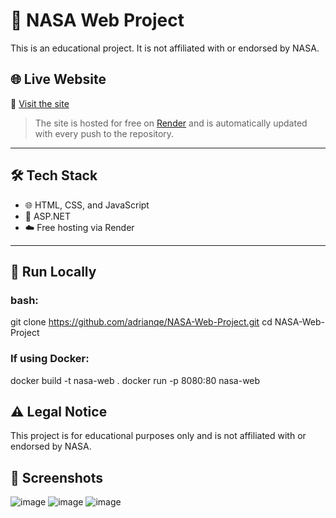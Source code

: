 # 🚀 NASA Web Project

This is an educational project. It is not affiliated with or endorsed by NASA.

## 🌐 Live Website

🔗 [Visit the site](https://nasa-web-project.onrender.com)

> The site is hosted for free on [Render](https://render.com) and is automatically updated with every push to the repository.
---

## 🛠️ Tech Stack

- 🌐 HTML, CSS, and JavaScript  
- 🧱 ASP.NET 
- ☁️ Free hosting via Render  

---

## 🚀 Run Locally

### bash:
git clone https://github.com/adrianqe/NASA-Web-Project.git
cd NASA-Web-Project

### If using Docker:
docker build -t nasa-web .
docker run -p 8080:80 nasa-web

## ⚠️ Legal Notice
This project is for educational purposes only and is not affiliated with or endorsed by NASA.

## 📸 Screenshots
![image](https://github.com/user-attachments/assets/57a48d61-d10e-4701-944b-e7d28b5444d7)
![image](https://github.com/user-attachments/assets/27d3fdba-4e2e-44b5-a487-5093f1f22fe7)
![image](https://github.com/user-attachments/assets/a1980534-cf4e-4125-a3c8-0104cf6bd8e8)


